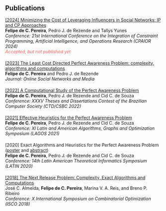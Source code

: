 <h2 style="margin-top:50px;">Publications</h2>

<div>
<a href="https://sites.google.com/view/cpaior2024" target="_blank">[2024] Minimizing the Cost of Leveraging Influencers in Social Networks: IP and CP Approaches</a><br>
<strong>Felipe de C. Pereira</strong>, Pedro J. de Rezende and Tallys Yunes<br>
<em>Conference: 21st International Conference on the Integration of Constraint Programming, Artificial Intelligence, and Operations Research (CPAIOR 2024)</em><br>
<i style="color:#ff6060">Accepted, but not published yet</i>
</div>

<div style="margin-top:20px;">
<a href="https://doi.org/10.1016/j.osnem.2023.100255" target="_blank">[2023] The Least Cost Directed Perfect Awareness Problem: complexity, algorithms and computations</a><br>
<strong>Felipe de C. Pereira</strong> and Pedro J. de Rezende<br>
<em>Journal: Online Social Networks and Media</em><br>
</div>

<div style="margin-top:20px;">
<a href="https://doi.org/10.5753/ctd.2022.222955" target="_blank">[2022] A Computational Study of the Perfect Awareness Problem</a><br>
<strong>Felipe de C. Pereira</strong>, Pedro J. de Rezende and Cid C. de Souza<br>
<em>Conference: XXXV Theses and Dissertations Contest of the Brazilian Computer Society (CTD/CSBC 2022)</em><br>
</div>

<div style="margin-top:20px;">
<a href="https://doi.org/10.1016/j.procs.2021.11.059" target="_blank">[2021] Effective Heuristics for the Perfect Awareness Problem</a><br>
<strong>Felipe de C. Pereira</strong>, Pedro J. de Rezende and Cid C. de Souza<br>
<em>Conference: XI Latin and American Algorithms, Graphs and Optimization Symposium (LAGOS 2021)</em><br>
</div>

<div style="margin-top:20px;">
[2020] Exact Algorithms and Heuristics for the Perfect
Awareness Problem (<a href="https://www.ime.usp.br/~latin2020/posters/poster05.pdf" target="_blank">poster</a> and <a href="https://latin2020.ime.usp.br/posters/resumo05.pdf" target="_blank">abstract</a>)<br>
<strong>Felipe de C. Pereira</strong>, Pedro J. de Rezende and Cid C. de Souza<br>
<em>Conference: 14th Latin American Theoretical Informatics Symposium (LATIN 2020)</em><br>
</div>

<div style="margin-top:20px;">
<a href="https://doi.org/10.1007/978-3-319-96151-4_3" target="_blank">[2018] The Next Release Problem: Complexity,
Exact Algorithms and Computations</a><br>
José C. Almeida, <strong>Felipe de C. Pereira</strong>, Marina V. A. Reis, and Breno P. Ribeiro<br>
<em>Conference: X International Symposium on Combinatorial Optimization (ISCO 2018)</em><br>
</div>